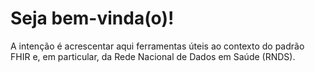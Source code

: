 # Seja bem-vinda(o)!

A intenção é acrescentar aqui ferramentas úteis ao
contexto do padrão FHIR e, em particular, da 
Rede Nacional de Dados em Saúde (RNDS).
